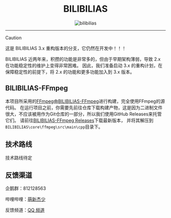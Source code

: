 <div align="center">

# BILIBILIAS

![bilibilias](https://socialify.git.ci/1250422131/bilibilias/image?description=1&descriptionEditable=%E4%BE%BF%E6%8D%B7%E7%9A%84%E7%BC%93%E5%AD%98B%E7%AB%99%E8%A7%86%E9%A2%91%E5%92%8C%E7%95%AA%E5%89%A7&font=Inter&forks=1&language=1&logo=https%3A%2F%2Fi0.hdslb.com%2Fbfs%2Fim_new%2F18b70b81972a79923f179106c406910a351201307.png&name=1&owner=1&pattern=Circuit%20Board&stargazers=1&theme=Auto)

</div>

---

> [!CAUTION]
> 这是 BILIBILIAS 3.x 重构版本的分支，它仍然在开发中！！！

BILIBILIAS 近两年来，积攒的功能是非常多的，但由于早期架构薄弱，导致 2.x 在功能稳定性的维护上变得非常困难。
因此，我们准备启动 3.x 的重构计划，在保障稳定性的前提下，将 2.x 的功能和更多功能加入到 3.x 版本。


## BILIBILIAS-FFmpeg

本项目所采用的[FFmpeg](https://github.com/FFmpeg/FFmpeg/)由[BILIBILIAS-FFmpeg](https://github.com/1250422131/bilibilias-ffmpeg)进行构建，完全使用FFmpeg的源代码。
在运行项目之前，你需要先前往仓库下载构建产物，这是因为二进制文件很大，不应该被用作为Git仓库的一部分，所以我们使用GitHub Releases来托管它们。
请前往[BILIBILIAS-FFmpeg Releases](https://github.com/1250422131/bilibilias-ffmpeg/releases)下载最新版本， 并将其解压到`BILIBILIAS\core\ffmpeg\src\main\cpp`目录下。


## 技术路线

技术路线待定

## 反馈渠道

企鹅群：812128563

哔哩哔哩：[萌新杰少](https://space.bilibili.com/351201307)

反馈频道：[QQ 频道](https://pd.qq.com/s/ecbbiumzr)
